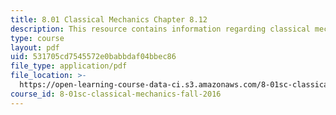 ```yaml
---
title: 8.01 Classical Mechanics Chapter 8.12
description: This resource contains information regarding classical mechanics.
type: course
layout: pdf
uid: 531705cd7545572e0babbdaf04bbec86
file_type: application/pdf
file_location: >-
  https://open-learning-course-data-ci.s3.amazonaws.com/8-01sc-classical-mechanics-fall-2016/531705cd7545572e0babbdaf04bbec86_MIT8_01F16_example8.12.pdf
course_id: 8-01sc-classical-mechanics-fall-2016
---
```

